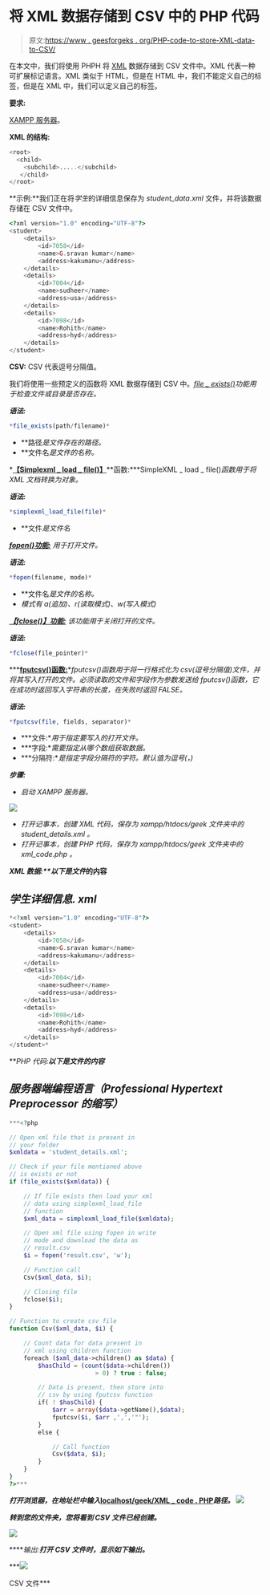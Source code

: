 # 将 XML 数据存储到 CSV 中的 PHP 代码

> 原文:[https://www . geesforgeks . org/PHP-code-to-store-XML-data-to-CSV/](https://www.geeksforgeeks.org/php-code-to-store-xml-data-into-csv/)

在本文中，我们将使用 PHPH 将 [XML](https://www.geeksforgeeks.org/xml-basics/) 数据存储到 CSV 文件中。XML 代表一种可扩展标记语言。XML 类似于 HTML，但是在 HTML 中，我们不能定义自己的标签，但是在 XML 中，我们可以定义自己的标签。

**要求:**

[XAMPP 服务器](https://www.geeksforgeeks.org/how-to-install-xampp-on-windows/)。

**XML 的结构:**

```php
<root>
  <child>
    <subchild>.....</subchild>
   </child>
</root>
```

**示例:**我们正在将*学生*的详细信息保存为 *student_data.xml* 文件，并将该数据存储在 CSV 文件中。

```php
<?xml version="1.0" encoding="UTF-8"?> 
<student> 
    <details> 
        <id>7058</id> 
        <name>G.sravan kumar</name> 
        <address>kakumanu</address>
    </details> 
    <details> 
        <id>7004</id> 
        <name>sudheer</name> 
        <address>usa</address>
    </details> 
    <details> 
        <id>7098</id> 
        <name>Rohith</name> 
        <address>hyd</address>
    </details> 
</student>
```

**CSV:** CSV 代表逗号分隔值。

我们将使用一些预定义的函数将 XML 数据存储到 CSV 中。[*file _ exists()*](https://www.geeksforgeeks.org/php-file_exists-function/)*功能用于检查文件或目录是否存在。*

***语法:***

```php
*file_exists(path/filename)*
```

*   **路径*是文件存在的路径。*
*   **文件名*是文件的名称。*

*[**【Simplexml _ load _ file()】**](https://www.geeksforgeeks.org/php-simplexml_load_file-function/)**函数:***SimpleXML _ load _ file()*函数用于将 XML 文档转换为对象。*

***语法:***

```php
*simplexml_load_file(file)*
```

*   **文件*是文件名*

*[**fopen()功能:**](https://www.geeksforgeeks.org/php-fopen-function-open-file-or-url/) 用于打开文件。*

***语法:***

```php
*fopen(filename, mode)*
```

*   **文件名*是文件的名称。*
*   *模式有 a(追加)、r(读取模式)、w(写入模式)*

*[**【fclose()】功能:**](https://www.geeksforgeeks.org/php-fclose-function/) 该功能用于关闭打开的文件。*

***语法:***

```php
*fclose(file_pointer)*
```

***[**fputcsv()函数:**](https://www.geeksforgeeks.org/php-fputcsv-function/)**fputcsv()函数用于将一行格式化为 csv(逗号分隔值)文件，并将其写入打开的文件。必须读取的文件和字段作为参数发送给 fputcsv()函数，它在成功时返回写入字符串的长度，在失败时返回 FALSE。*

***语法:***

```php
*fputcsv(file, fields, separator)*
```

*   ***文件:**用于指定要写入的打开文件。*
*   ***字段:**需要指定从哪个数组获取数据。*
*   ***分隔符:**是指定字段分隔符的字符。默认值为逗号(，)*

***步骤:***

*   *启动 XAMPP 服务器。*

*![](img/5924f3c5a537bf2bf7dbec2f84102e68.png)*

*   *打开记事本，创建 XML 代码，保存为 *xampp/htdocs/geek* 文件夹中的 *student_details.xml* 。*
*   *打开记事本，创建 PHP 代码，保存为 *xampp/htdocs/geek* 文件夹中的 *xml_code.php* 。*

***XML 数据:**以下是文件*的内容**

## *学生详细信息. xml*

```php
*<?xml version="1.0" encoding="UTF-8"?> 
<student> 
    <details> 
        <id>7058</id> 
        <name>G.sravan kumar</name> 
        <address>kakumanu</address>
    </details> 
    <details> 
        <id>7004</id> 
        <name>sudheer</name> 
        <address>usa</address>
    </details> 
    <details> 
        <id>7098</id> 
        <name>Rohith</name> 
        <address>hyd</address>
    </details> 
</student>*
```

***PHP 代码:****以下是文件*的内容****

## ***服务器端编程语言（Professional Hypertext Preprocessor 的缩写）***

```php
***<?php

// Open xml file that is present in
// your folder
$xmldata = 'student_details.xml';

// Check if your file mentioned above
// is exists or not
if (file_exists($xmldata)) {

    // If file exists then load your xml
    // data using simplexml_load_file
    // function
    $xml_data = simplexml_load_file($xmldata);

    // Open xml file using fopen in write
    // mode and download the data as
    // result.csv
    $i = fopen('result.csv', 'w');

    // Function call 
    Csv($xml_data, $i);

    // Closing file
    fclose($i);
}

// Function to create csv file
function Csv($xml_data, $i) {

    // Count data for data present in
    // xml using children function
    foreach ($xml_data->children() as $data) {
        $hasChild = (count($data->children()) 
                        > 0) ? true : false;

        // Data is present, then store into
        // csv by using fputcsv function
        if( ! $hasChild) {
            $arr = array($data->getName(),$data); 
            fputcsv($i, $arr ,',','"');
        }
        else {

            // Call function
            Csv($data, $i);
        }
    }
}
?>***
```

***打开浏览器，在地址栏中输入*<u>localhost/geek/XML _ code . PHP</u>*路径。
![](img/9829bad5a605fb09279ab9d81fb6d8f7.png)***

***转到您的文件夹，您将看到 CSV 文件已经创建。***

***![](img/afe466e53eee3fbd61e6540426bc84ae.png)***

*****输出:**打开 CSV 文件时，显示如下输出。***

***![](img/8699aabdec10717e4f9fb4688735c0cc.png)

CSV 文件***